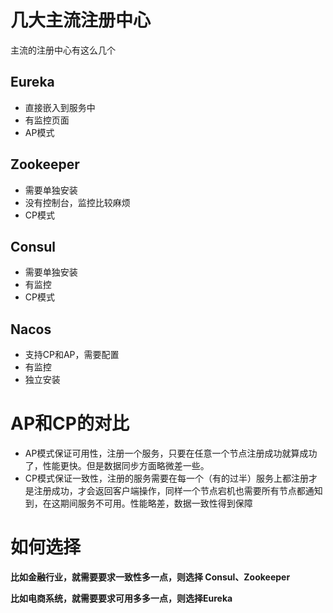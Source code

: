 # 几大主流注册中心

主流的注册中心有这么几个 

## Eureka

- 直接嵌入到服务中
- 有监控页面
- AP模式



## Zookeeper

- 需要单独安装
- 没有控制台，监控比较麻烦
- CP模式



## Consul

- 需要单独安装
- 有监控
- CP模式



## Nacos

- 支持CP和AP，需要配置
- 有监控
- 独立安装



# AP和CP的对比

- AP模式保证可用性，注册一个服务，只要在任意一个节点注册成功就算成功了，性能更快。但是数据同步方面略微差一些。
- CP模式保证一致性，注册的服务需要在每一个（有的过半）服务上都注册才是注册成功，才会返回客户端操作，同样一个节点宕机也需要所有节点都通知到，在这期间服务不可用。性能略差，数据一致性得到保障





# 如何选择

**比如金融行业，就需要要求一致性多一点，则选择 Consul、Zookeeper**

**比如电商系统，就需要要求可用多多一点，则选择Eureka**